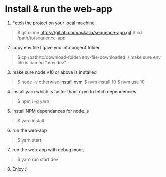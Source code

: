 # Install & run the web-app
1. Fetch the project on your local machine
> $ git clone https://gitlab.com/askalia/sequence-app.git
> $ cd /path/to/sequence-app

 2. copy env file I gave you into project folder

> $ cp /path/to/download-folder/env-file-downloaded ./
> make sure env file is named ".env.dev"

3. make sure node v10 or above is installed
> $ node -v
> otherwise [install nvm](https://nodesource.com/blog/installing-node-js-tutorial-using-nvm-on-mac-os-x-and-ubuntu/)
> $ nvm install 10
> $ nvm use 10

4. install yarn which is faster thant npm to fetch dependencies
> $ npm i -g yarn

5. install NPM dependances for node.js
> $ yarn install

6. run the web-app
> $ yarn start

7. run the web-app with debug mode
> $ yarn run start:dev

8. Enjoy :)